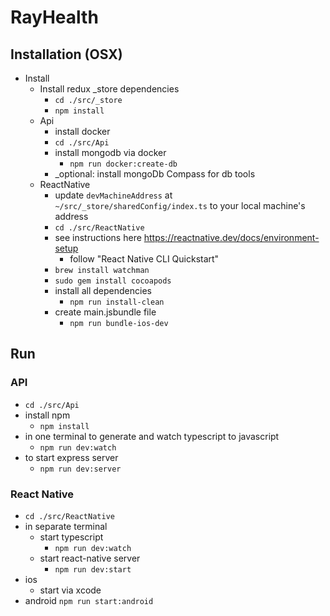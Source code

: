 # RayHealth

## Installation (OSX)
- Install 
  - Install redux _store dependencies
    - `cd ./src/_store`
    - `npm install`
  - Api
    - install docker
    - `cd ./src/Api`
    - install mongodb via docker
        - `npm run docker:create-db`
    - _optional: install mongoDb Compass for db tools
  - ReactNative
    - update `devMachineAddress` at `~/src/_store/sharedConfig/index.ts` to your local machine's address
    - `cd ./src/ReactNative`
    - see instructions here https://reactnative.dev/docs/environment-setup
        - follow "React Native CLI Quickstart"
    - `brew install watchman`
    - `sudo gem install cocoapods`
    - install all dependencies
        - `npm run install-clean`
    - create main.jsbundle file
        - `npm run bundle-ios-dev`
## Run

### API
- `cd ./src/Api`
- install npm
    - `npm install`
- in one terminal to generate and watch typescript to javascript
    - `npm run dev:watch` 
- to start express server
    - `npm run dev:server` 

### React Native
- `cd ./src/ReactNative`
- in separate terminal
    - start typescript
        - `npm run dev:watch`
    - start react-native server
        - `npm run dev:start`
- ios
    - start via xcode
- android
    `npm run start:android`


